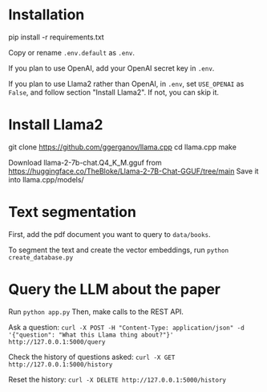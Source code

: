 # Installation

pip install -r requirements.txt

Copy or rename `.env.default` as `.env`.

If you plan to use OpenAI, add your OpenAI secret key in `.env`.

If you plan to use Llama2 rather than OpenAI, in `.env`, set `USE_OPENAI` as `False`, and follow section "Install Llama2". If not, you can skip it.

# Install Llama2

git clone https://github.com/ggerganov/llama.cpp
cd llama.cpp
make

Download llama-2-7b-chat.Q4_K_M.gguf from https://huggingface.co/TheBloke/Llama-2-7B-Chat-GGUF/tree/main
Save it into llama.cpp/models/

# Text segmentation

First, add the pdf document you want to query to `data/books`.

To segment the text and create the vector embeddings, run
`python create_database.py`

# Query the LLM about the paper

Run `python app.py`
Then, make calls to the REST API.

Ask a question:
`curl -X POST -H "Content-Type: application/json" -d '{"question": "What this Llama thing about?"}' http://127.0.0.1:5000/query`

Check the history of questions asked:
`curl -X GET http://127.0.0.1:5000/history`

Reset the history:
`curl -X DELETE http://127.0.0.1:5000/history`
